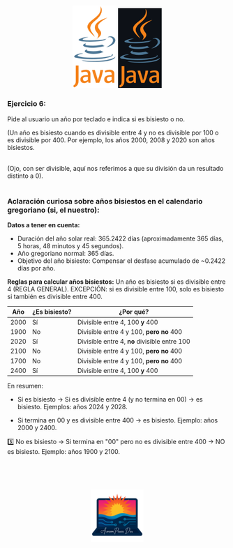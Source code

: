 <p align="center">
  <img src="https://raw.githubusercontent.com/APoves/Java/main/claro.png#gh-light-mode-only" alt="Logo modo claro" width="100">
  <img src="https://raw.githubusercontent.com/APoves/Java/main/oscuro.png#gh-dark-mode-only" alt="Logo modo oscuro" width="100">
</p>

### Ejercicio 6:
Pide al usuario un año por teclado e indica si es bisiesto o no. 

(Un año es bisiesto cuando es divisible entre 4 y no es divisible por 100 o es divisible por 400.
Por ejemplo, los años 2000, 2008 y 2020 son años bisiestos.
<br>
<br>

(Ojo, con ser divisible, aquí nos referimos a que su división da un resultado distinto a 0).
<br>
<br>
### Aclaración curiosa sobre años bisiestos en el calendario gregoriano (si, el nuestro):

**Datos a tener en cuenta:**
- Duración del año solar real: 365.2422 días (aproximadamente 365 días, 5 horas, 48 minutos y 45 segundos).
- Año gregoriano normal: 365 días.
- Objetivo del año bisiesto: Compensar el desfase acumulado de ~0.2422 días por año.

**Reglas para calcular años bisiestos:**
Un año es bisiesto si es divisible entre 4 (REGLA GENERAL).
EXCEPCIÓN: si es divisible entre 100, solo es bisiesto si también es divisible entre 400.


| Año   | ¿Es bisiesto? | ¿Por qué?                                |
|-------|------------|--------------------------------------------|
| 2000  | Sí         | Divisible entre 4, 100 **y** 400           |
| 1900  | No         | Divisible entre 4 y 100, **pero no** 400   |
| 2020  | Sí         | Divisible entre 4, **no** divisible entre 100 |
| 2100  | No         | Divisible entre 4 y 100, **pero no** 400   |
| 1700  | No         | Divisible entre 4 y 100, **pero no** 400   |
| 2400  | Sí         | Divisible entre 4, 100 **y** 400           |



En resumen:
- Sí es bisiesto → Si es divisible entre 4 (y no termina en 00) → es bisiesto.
Ejemplos: años 2024 y 2028.

- Si termina en 00 y es divisible entre 400 → es bisiesto.
Ejemplo: años 2000 y 2400.

3️⃣ No es bisiesto → Si termina en "00" pero no es divisible entre 400 → NO es bisiesto.
Ejemplo: años 1900 y 2100.


<br>
<br>
<br>

<p align="center">
<img src="https://github.com/APoves/APoves/blob/main/logo.png" alt="Mi Logo" width="120"/>
</p>







 
